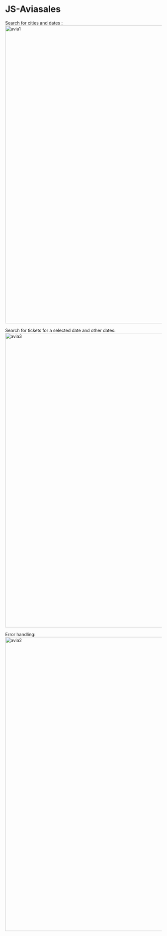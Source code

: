# JS-Aviasales

Search for cities and dates :
<img width="958" alt="avia1" src="https://user-images.githubusercontent.com/51674372/77927466-8aae3900-72a7-11ea-92a0-b1855c643e18.png">

Search for tickets for a selected date and other dates:
<img width="947" alt="avia3" src="https://user-images.githubusercontent.com/51674372/77927505-9863be80-72a7-11ea-8649-59a3cc8ad5f7.png">

Error handling:
<img width="946" alt="avia2" src="https://user-images.githubusercontent.com/51674372/77927616-b7fae700-72a7-11ea-9f71-0e4d0797eb32.png">






